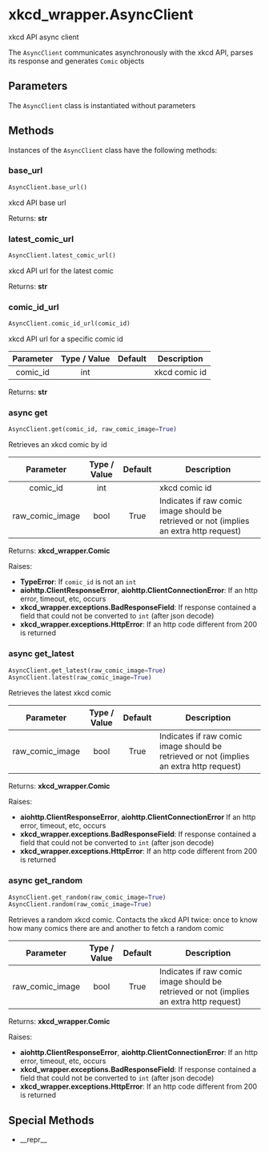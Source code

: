 # xkcd_wrapper.AsyncClient
xkcd API async client

The `AsyncClient` communicates asynchronously with the xkcd API, parses its response and generates `Comic` objects

## Parameters
The `AsyncClient` class is instantiated without parameters

## Methods
Instances of the `AsyncClient` class have the following methods:

### base_url
```Python
AsyncClient.base_url()
```
xkcd API base url

Returns: **str**

### latest_comic_url
```Python
AsyncClient.latest_comic_url()
```
xkcd API url for the latest comic

Returns: **str**

### comic_id_url
```Python
AsyncClient.comic_id_url(comic_id)
```
xkcd API url for a specific comic id

| Parameter | Type / Value | Default | Description |
|:---:|:---:|:---:|---|
| comic_id | int |  | xkcd comic id |

Returns: **str**

### async get
```Python
AsyncClient.get(comic_id, raw_comic_image=True)
```
Retrieves an xkcd comic by id

| Parameter | Type / Value | Default | Description |
|:---:|:---:|:---:|---|
| comic_id | int |  | xkcd comic id |
| raw_comic_image | bool | True | Indicates if raw comic image should be retrieved or not (implies an extra http request) |

Returns: **xkcd_wrapper.Comic**

Raises:
- **TypeError**: If `comic_id` is not an `int`
- **aiohttp.ClientResponseError**, **aiohttp.ClientConnectionError**: If an http error, timeout, etc, occurs
- **xkcd_wrapper.exceptions.BadResponseField**: If response contained a field that could not be converted to `int` (after json decode)
- **xkcd_wrapper.exceptions.HttpError**: If an http code different from 200 is returned

### async get_latest
```Python
AsyncClient.get_latest(raw_comic_image=True)
AsyncClient.latest(raw_comic_image=True)
```
Retrieves the latest xkcd comic

| Parameter | Type / Value | Default | Description |
|:---:|:---:|:---:|---|
| raw_comic_image | bool | True | Indicates if raw comic image should be retrieved or not (implies an extra http request) |

Returns: **xkcd_wrapper.Comic**

Raises:
- **aiohttp.ClientResponseError**, **aiohttp.ClientConnectionError** If an http error, timeout, etc, occurs
- **xkcd_wrapper.exceptions.BadResponseField**: If response contained a field that could not be converted to `int` (after json decode)
- **xkcd_wrapper.exceptions.HttpError**: If an http code different from 200 is returned

### async get_random
```Python
AsyncClient.get_random(raw_comic_image=True)
AsyncClient.random(raw_comic_image=True)
```
Retrieves a random xkcd comic.
Contacts the xkcd API twice: once to know how many comics there are and another to fetch a random comic

| Parameter | Type / Value | Default | Description |
|:---:|:---:|:---:|---|
| raw_comic_image | bool | True | Indicates if raw comic image should be retrieved or not (implies an extra http request) |

Returns: **xkcd_wrapper.Comic**

Raises:
- **aiohttp.ClientResponseError**, **aiohttp.ClientConnectionError**: If an http error, timeout, etc, occurs
- **xkcd_wrapper.exceptions.BadResponseField**: If response contained a field that could not be converted to `int` (after json decode)
- **xkcd_wrapper.exceptions.HttpError**: If an http code different from 200 is returned

## Special Methods
* \_\_repr__

